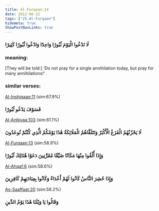 ```yaml
---
title: Al-Furqaan:14
date: 2012-06-22
tags: ["25.Al-Furqaan"]
hidemeta: true 
ShowPostNavLinks: true 
---
```

### لَا تَدْعُوا الْيَوْمَ ثُبُورًا وَاحِدًا وَادْعُوا ثُبُورًا كَثِيرًا
### meaning: 
[They will be told:] ‘Do not pray for a single annihilation today, but pray for many annihilations!’
### similar verses: 

[Al-Inshiqaaq:11](/84/11) (sim:67.9%)

### فَسَوْفَ يَدْعُو ثُبُورًا

[Al-Anbiyaa:103](/21/103) (sim:61.1%)

### لَا يَحْزُنُهُمُ الْفَزَعُ الْأَكْبَرُ وَتَتَلَقَّاهُمُ الْمَلَائِكَةُ هَٰذَا يَوْمُكُمُ الَّذِي كُنْتُمْ تُوعَدُونَ

[Al-Furqaan:13](/25/13) (sim:58.9%)

### وَإِذَا أُلْقُوا مِنْهَا مَكَانًا ضَيِّقًا مُقَرَّنِينَ دَعَوْا هُنَالِكَ ثُبُورًا

[Al-Ahqaf:6](/46/6) (sim:58.6%)

### وَإِذَا حُشِرَ النَّاسُ كَانُوا لَهُمْ أَعْدَاءً وَكَانُوا بِعِبَادَتِهِمْ كَافِرِينَ

[As-Saaffaat:20](/37/20) (sim:58.2%)

### وَقَالُوا يَا وَيْلَنَا هَٰذَا يَوْمُ الدِّينِ
